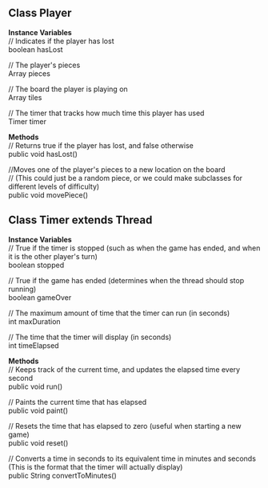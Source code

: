 ## Class Player  
**Instance Variables**  
// Indicates if the player has lost  
boolean hasLost  

// The player's pieces    
Array pieces    

// The board the player is playing on   
Array tiles  

// The timer that tracks how much time this player has used  
Timer timer

**Methods**  
// Returns true if the player has lost, and false otherwise   
public void hasLost()    

//Moves one of the player's pieces to a new location on the board   
// (This could just be a random piece, or we could make subclasses for different levels of difficulty)  
public void movePiece()


## Class Timer extends Thread  
**Instance Variables**  
// True if the timer is stopped (such as when the game has ended, and when it is the other player's turn)  
boolean stopped  

// True if the game has ended (determines when the thread should stop running)  
boolean gameOver

// The maximum amount of time that the timer can run (in seconds)  
int maxDuration

// The time that the timer will display (in seconds)  
int timeElapsed  

**Methods**  
// Keeps track of the current time, and updates the elapsed time every second  
public void run()   

// Paints the current time that has elapsed  
public void paint()  

// Resets the time that has elapsed to zero (useful when starting a new game)  
public void reset()


// Converts a time in seconds to its equivalent time in minutes and seconds (This is the format that the timer will actually display)  
public String convertToMinutes()





